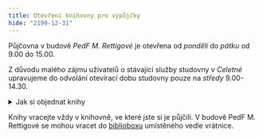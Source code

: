 ```yaml
---
title: Otevření knihovny pro výpůjčky
hide: "2199-12-31"
---
```


Půjčovna v budově *PedF M. Rettigové* je otevřena od *pondělí* do *pátku*
od 9.00 do 15.00. 

Z důvodu malého zájmu uživatelů o stávající služby studovny v *Celetné* upravujeme do odvolání otevírací dobu studovny pouze na *středy* 9.00-14.30. 

<details><summary>Jak si objednat knihy</summary>

Knihy je nutné objednávat vždy
předem online přes [Centrální katalog](https://ckis.cuni.cz). U vyhledané knihy stačí v
jednotkách *PedF M. Rettigové* nebo *PedF Celetná* zvolit možnost "Požadavek". [Podrobnější návod na
webu Ústřední knihovny UK](https://alephuk.cuni.cz/CKIS-10.html). 

Vždy si objednáváte konkrétní knihu. Proto je důležité, aby objednávaná kniha
měla v poli *Vypůjčeno do* uvedeno „Na místě“. Pokud je zde uvedeno datum, je
kniha v současné chvíli vypůjčena a bude Vám moci být vydána až ve chvíli, kdy
se daný exemplář vrátí. Po splnění rezervace Vám zašleme potvrzovací e-mail s pokyny pro vyzvednutí.

</details>

Knihy vracejte vždy v knihovně, ve které jste si je půjčili. 
V budově PedF M. Rettigové se mohou vracet do 
[biblioboxu](https://knihovna.pedf.cuni.cz/bibliobox.html) umístěného vedle
vrátnice. 
